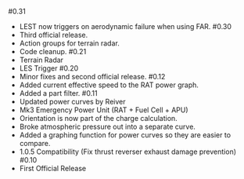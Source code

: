 #0.31
- LEST now triggers on aerodynamic failure when using FAR.
#0.30
- Third official release.
- Action groups for terrain radar.
- Code cleanup.
#0.21
- Terrain Radar
- LES Trigger
#0.20
- Minor fixes and second official release.
#0.12
- Added current effective speed to the RAT power graph.
- Added a part filter.
#0.11
- Updated power curves by Reiver
- Mk3 Emergency Power Unit (RAT + Fuel Cell + APU)
- Orientation is now part of the charge calculation.
- Broke atmospheric pressure out into a separate curve.
- Added a graphing function for power curves so they are easier to compare.
- 1.0.5 Compatibility (Fix thrust reverser exhaust damage prevention)
#0.10
- First Official Release